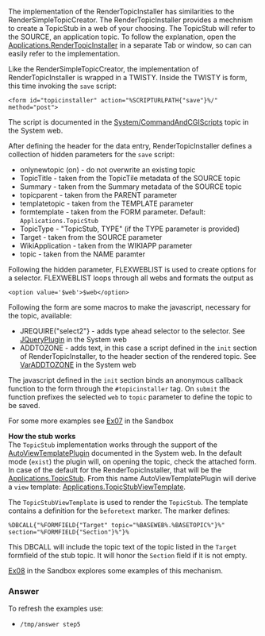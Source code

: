 The implementation of the RenderTopicInstaller has similarities to the RenderSimpleTopicCreator. The RenderTopicInstaller provides a mechnism to create a TopicStub in a web of your choosing. The TopicStub will refer to the SOURCE, an application topic. To follow the explanation, open the [Applications.RenderTopicInstaller](https://[HOST_SUBDOMAIN](https://[[HOST_SUBDOMAIN]]-80-[[KATACODA_HOST]].environments.katacoda.com/HOST_SUBDOMAIN)-80-[KATACODA_HOST](https://[[HOST_SUBDOMAIN]]-80-[[KATACODA_HOST]].environments.katacoda.com/KATACODA_HOST).environments.katacoda.com/Applications.RenderTopicInstaller) in a separate Tab or window, so can can easily refer to the implementation.

Like the RenderSimpleTopicCreator, the implementation of RenderTopicInstaller  is wrapped in a TWISTY. Inside the TWISTY is form, this time invoking the `save` script:
```
<form id="topicinstaller" action="%SCRIPTURLPATH{"save"}%/" method="post">
```
The script is documented in the [System/CommandAndCGIScripts](https://[HOST_SUBDOMAIN](https://[[HOST_SUBDOMAIN]]-80-[[KATACODA_HOST]].environments.katacoda.com/HOST_SUBDOMAIN)-80-[KATACODA_HOST](https://[[HOST_SUBDOMAIN]]-80-[[KATACODA_HOST]].environments.katacoda.com/KATACODA_HOST).environments.katacoda.com/System/CommandAndCGIScripts#A_61save_61) topic in the System web.

After defining the header for the data entry, RenderTopicInstaller defines a collection of hidden parameters for the `save` script:
* onlynewtopic (on) - do not overwrite an existing topic
* TopicTitle - taken from the TopicTile metadata of the SOURCE topic
* Summary - taken from the Summary metadata of the SOURCE topic
* topicparent - taken from the PARENT parameter
* templatetopic - taken from the TEMPLATE parameter
* formtemplate - taken from the FORM parameter. Default: `Applications.TopicStub`
* TopicType - "TopicStub, TYPE" (if the TYPE parameter is provided)
* Target - taken from the SOURCE parameter
* WikiApplication - taken from the WIKIAPP parameter
* topic - taken from the NAME paramter

Following the hidden parameter, FLEXWEBLIST is used to create options for a selector. FLEXWEBLIST loops through all webs and formats the output as
```
<option value='$web'>$web</option>
``` 

Following the form are some macros to make the javascript, necessary for the topic, available:
* JREQUIRE("select2"} - adds type ahead selector to the selector. See [JQueryPlugin](https://[HOST_SUBDOMAIN](https://[[HOST_SUBDOMAIN]]-80-[[KATACODA_HOST]].environments.katacoda.com/HOST_SUBDOMAIN)-80-[KATACODA_HOST](https://[[HOST_SUBDOMAIN]]-80-[[KATACODA_HOST]].environments.katacoda.com/KATACODA_HOST).environments.katacoda.com/System/JQSelect2Contrib) in the System web
* ADDTOZONE - adds text, in this case a script defined in the `init` section of RenderTopicInstaller, to the header section of the rendered topic. See [VarADDTOZONE](https://[HOST_SUBDOMAIN](https://[[HOST_SUBDOMAIN]]-80-[[KATACODA_HOST]].environments.katacoda.com/HOST_SUBDOMAIN)-80-[KATACODA_HOST](https://[[HOST_SUBDOMAIN]]-80-[[KATACODA_HOST]].environments.katacoda.com/KATACODA_HOST).environments.katacoda.com/System/VarADDTOZONE) in the System web 

The javascript defined in the `init` section binds an anonymous callback function to the form through the `#topicinstaller` tag. On `submit` the function prefixes the selected `web` to  `topic` parameter to define the topic to be saved.

For some more examples see [Ex07](https://[HOST_SUBDOMAIN](https://[[HOST_SUBDOMAIN]]-80-[[KATACODA_HOST]].environments.katacoda.com/HOST_SUBDOMAIN)-80-[KATACODA_HOST](https://[[HOST_SUBDOMAIN]]-80-[[KATACODA_HOST]].environments.katacoda.com/KATACODA_HOST).environments.katacoda.com/Sandbox/FoswikiTwo3.Ex07) in the Sandbox

**How the stub works** <br />
The `TopicStub` implementation works through the support of the [AutoViewTemplatePlugin](https://[HOST_SUBDOMAIN](https://[[HOST_SUBDOMAIN]]-80-[[KATACODA_HOST]].environments.katacoda.com/HOST_SUBDOMAIN)-80-[KATACODA_HOST](https://[[HOST_SUBDOMAIN]]-80-[[KATACODA_HOST]].environments.katacoda.com/KATACODA_HOST).environments.katacoda.com/System.AutoViewTemplatePlugin) documented in the System web. In the default mode (`exist`) the plugin will, on opening the topic, check the attached form. In case of the default for the RenderTopicInstaller, that will be the [Applications.TopicStub](https://[[HOST_SUBDOMAIN]]-80-[[KATACODA_HOST]].environments.katacoda.com/Applications.TopicStub). From this name AutoViewTemplatePlugin will derive a `view` template: [Applications.TopicStubViewTemplate](https://[[HOST_SUBDOMAIN]]-80-[[KATACODA_HOST]].environments.katacoda.com/Applications.TopicStubViewTemplate).

The `TopicStubViewTemplate` is used to render the `TopicStub`. The template contains a definition for the `beforetext` marker. The marker defines:
```
%DBCALL{"%FORMFIELD{"Target" topic="%BASEWEB%.%BASETOPIC%"}%" section="%FORMFIELD{"Section"}%"}%
```
This DBCALL will include the topic text of the topic listed in the `Target` formfield of the stub topic. It will honor the `Section` field if it is not empty.

[Ex08](https://[HOST_SUBDOMAIN](https://[[HOST_SUBDOMAIN]]-80-[[KATACODA_HOST]].environments.katacoda.com/HOST_SUBDOMAIN)-80-[KATACODA_HOST](https://[[HOST_SUBDOMAIN]]-80-[[KATACODA_HOST]].environments.katacoda.com/KATACODA_HOST).environments.katacoda.com/Sandbox/FoswikiTwo3.Ex08) in the Sandbox explores some examples of this mechanism. 













### Answer
<!-- Solution text (if any) goes here -->
To refresh the examples use:
* `/tmp/answer step5`




